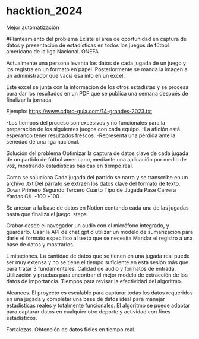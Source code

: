 # hacktion_2024

Mejor automatización

#Planteamiento del problema
Existe el área de oportunidad en captura de datos y presentación de estadísticas en todos los juegos de fútbol americano de la liga Nacional. ONEFA

Actualmente una persona levanta los datos de cada jugada de un juego y los registra en un formato en papel.
Posteriormente se manda la imagen a un administrador que vacía esa info en un excel.

Este excel se junta con la información de los otros estadistas y se procesa para dar los resultados en un PDF que se publica una semana después de finalizar la jornada.

Ejemplo: https://www.cdpro-guia.com/14-grandes-2023.txt

-Los tiempos del proceso son excesivos y no funcionales para la preparación de los siguientes juegos con cada equipo.
-La afición está esperando tener resultados frescos.
-Representa una pérdida ante la seriedad de una liga nacional.

Solución del problema
Optimizar la captura de datos clave de cada jugada de un partido de fútbol americano, mediante una aplicación por medio de voz, mostrando estadísticas básicas en tiempo real.

Como se soluciona
Cada jugada del partido se narra y se transcribe en un archivo .txt
Del párrafo se extraen los datos clave del formato de texto.
	Down
		Primero
		Segundo
		Tercero
		Cuarto
	Tipo de Jugada
		Pase
		Carrera
	Yardas G/L
		-100
		+100

Se anexan a la base de datos en Notion contando cada una de las jugadas hasta que finaliza el juego.
steps

Grabar desde el navegador un audio con el micrófono integrado, y guardarlo.
Usar la API de chat gpt o utilizar un modelo de sumarización para darle el formato específico al texto que se necesita
Mandar el registro a una base de datos y mostrarlos.

Limitaciones.
La cantidad de datos que se tienen en una jugada real puede ser muy extensa y no se tiene el tiempo suficiente en esta sesión más que para tratar 3 fundamentales.
Calidad de audio y formatos de entrada.
Utilización y pruebas para encontrar el mejor modelo de extracción de los datos de importancia.
Tiempos para revisar la efectividad del algoritmo.


Alcances.
El proyecto es escalable para capturar todas los datos requeridos en una jugada y completar una base de datos ideal para manejar estadísticas reales y totalmente funcionales.
El algoritmo se puede adaptar para capturar datos en cualquier otro deporte y actividad con fines estadísticos.
 
Fortalezas.
Obtención de datos fieles en tiempo real.


